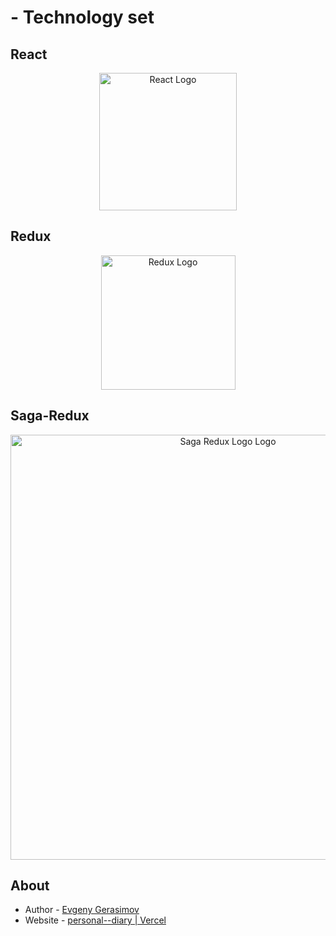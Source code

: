 # - Technology set


## React
<p align="center">
  <a href="https://ru.reactjs.org/" target="blank"><img src="https://upload.wikimedia.org/wikipedia/commons/thumb/a/a7/React-icon.svg/2300px-React-icon.svg.png" width="220" alt="React Logo" /></a>
</p>

## Redux
<p align="center">
  <a href="https://redux.js.org/" target="blank"><img src="https://raw.githubusercontent.com/reduxjs/redux/master/logo/logo.png" width="215" alt="Redux Logo" /></a>
</p>

## Saga-Redux
<p align="center">
  <a href="https://redux-saga.js.org/" target="blank"><img src="https://redux-saga.js.org/img/Redux-Saga-Logo-Landscape.png" width="680" alt="Saga Redux Logo Logo" /></a>
</p>

## About
- Author - [Evgeny Gerasimov](https://github.com/ps1xe)
- Website - [personal--diary | Vercel](https://personaldiary.vercel.app/login)
